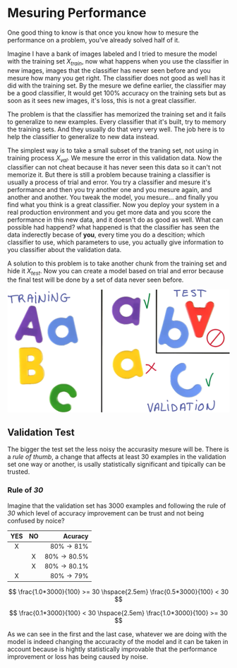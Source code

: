 # Mesuring Performance

One good thing to know is that once you know how to mesure the performance on a problem, you've already solved half of it.

Imagine I have a bank of images labeled and I tried to mesure the model with the training set $X_{train}$, now what happens when you use the classifier in new images, images that the classifier has never seen before and you mesure how many you get right. The classifier does not good as well has it did with the training set. By the mesure we define earlier, the classifier may be a good classifier, It would get 100% accuracy on the training sets but as soon as it sees new images, it's loss, this is not a great classifier.

The problem is that the classifier has memorized the training set and it fails to generalize to new examples. Every classifier that it's built, try to memory the training sets. And they usually do that very very well. The job here is to help the classifier to generalize to new data instead.

The simplest way is to take a small subset of the traning set, not using in training process $X_{val}$. We mesure the error in this validation data. Now the classifier can not cheat because it has never seen this data so it can't not memorize it. But there is still a problem because training a classifier is usually a process of trial and error. You try a classifier and mesure it's performance and then you try another one and you mesure again, and another and another. You tweak the model, you mesure... and finally you find what you think is a great classifier. Now you deploy your system in a real production environment and you get more data and you score the performance in this new data, and it doesn't do as good as well. What can possible had happend? what happened is that the classifier has seen the data inderectly becase of **you**, every time you do a descition; which classifier to use, which parameters to use, you actually give information to you classifier about the validation data.

A solution to this problem is to take another chunk from the training set and hide it $X_{test}$. Now you can create a model based on trial and error because the final test will be done by a set of data never seen before. 

![Udacity](./Img/training-test-validation.png)

## Validation Test

The bigger the test set the less noisy the accurasity mesure will be. There is a *rule of thumb*, a change that affects at least 30 examples in the validation set one way or another, is usally statistically significant and tipically can be trusted.

### Rule of *30*

Imagine that the validation set has 3000 examples and following the rule of *30* which level of accuracy improvement can be trust and not being confused by noice?

|YES|NO|Acuracy|
|:---:|:---:|---:|
|X||$80\%\rightarrow81\%$|
||X|$80\% \rightarrow 80.5\%$|
||X|$80\% \rightarrow 80.1\%$|
|X||$80\% \rightarrow 79\%$|

$$ \frac{1.0*3000}{100} >= 30 \hspace{2.5em} \frac{0.5*3000}{100} < 30 $$

$$ \frac{0.1*3000}{100} < 30 \hspace{2.5em} \frac{1.0*3000}{100} >= 30 $$

As we can see in the first and the last case, whatever we are doing with the model is indeed changing the accuracity of the model and it can be taken in account because is hightly statistically improvable that the performance improvement or loss has being caused by noise.